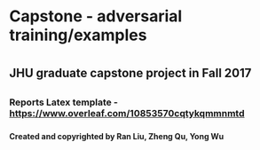 #
# Capstone - adversarial training/examples
#
## JHU graduate capstone project in Fall 2017
##
### Reports Latex template - https://www.overleaf.com/10853570cqtykqmmnmtd
###
###
###
###
###
###
#### Created and copyrighted by Ran Liu, Zheng Qu, Yong Wu
